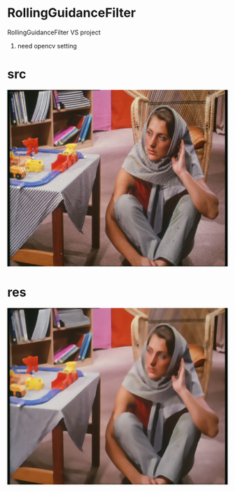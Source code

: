 # RollingGuidanceFilter
RollingGuidanceFilter VS project

1. need opencv setting
# src
![Image text](https://github.com/JiangXingRu/RollingGuidanceFilter/blob/main/RollingGuidanceFilter/imgs/image.png)
# res
![Image text](https://github.com/JiangXingRu/RollingGuidanceFilter/blob/main/RollingGuidanceFilter/imgs/res.png)
